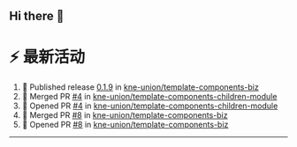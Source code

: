 ## Hi there 👋

<!--

**Here are some ideas to get you started:**

🙋‍♀️ A short introduction - what is your organization all about?
🌈 Contribution guidelines - how can the community get involved?
👩‍💻 Useful resources - where can the community find your docs? Is there anything else the community should know?
🍿 Fun facts - what does your team eat for breakfast?
🧙 Remember, you can do mighty things with the power of [Markdown](https://docs.github.com/github/writing-on-github/getting-started-with-writing-and-formatting-on-github/basic-writing-and-formatting-syntax)
-->


# ⚡ 最新活动

<!--START_SECTION:activity-->
1. 🚀 Published release [0.1.9](https://github.com/kne-union/template-components-biz/releases/tag/0.1.9) in [kne-union/template-components-biz](https://github.com/kne-union/template-components-biz)
2. 🎉 Merged PR [#4](https://github.com/kne-union/template-components-children-module/pull/4) in [kne-union/template-components-children-module](https://github.com/kne-union/template-components-children-module)
3. 💪 Opened PR [#4](https://github.com/kne-union/template-components-children-module/pull/4) in [kne-union/template-components-children-module](https://github.com/kne-union/template-components-children-module)
4. 🎉 Merged PR [#8](https://github.com/kne-union/template-components-biz/pull/8) in [kne-union/template-components-biz](https://github.com/kne-union/template-components-biz)
5. 💪 Opened PR [#8](https://github.com/kne-union/template-components-biz/pull/8) in [kne-union/template-components-biz](https://github.com/kne-union/template-components-biz)
<!--END_SECTION:activity-->

---
